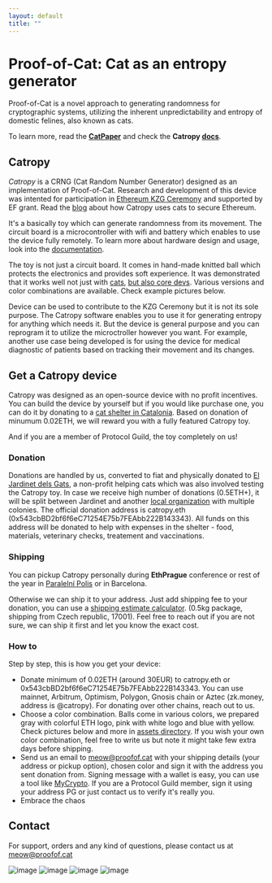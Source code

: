 ```yaml
---
layout: default
title: ""
---
```


# Proof-of-Cat: Cat as an entropy generator

Proof-of-Cat is a novel approach to generating randomness for cryptographic systems, utilizing the inherent unpredictability and entropy of domestic felines, also known as cats.

To learn more, read the **[CatPaper](./proofofcat.pdf)** and check the **Catropy [docs](./docs.md)**. 

## Catropy

_Catropy_ is a CRNG (Cat Random Number Generator) designed as an implementation of Proof-of-Cat. Research and development of this device was intented for participation in [Ethereum KZG Ceremony](https://github.com/ethereum/kzg-ceremony) and supported by EF grant. Read the [blog](./blog.md) about how Catropy uses cats to secure Ethereum.

It's a basically toy which can generate randomness from its movement. The circuit board is a microcontroller with wifi and battery which enables to use the device fully remotely. To learn more about hardware design and usage, look into the [documentation](./docs.md). 

The toy is not just a circuit board. It comes in hand-made knitted ball which protects the electronics and provides soft experience. It was demonstrated that it works well not just with [cats](https://twitter.com/i/status/1632706164231118848), [but also core devs](https://twitter.com/liamihorne/status/1617974952413761536). Various versions and color combinations are available. Check example pictures below. 

Device can be used to contribute to the KZG Ceremony but it is not its sole purpose. The Catropy software enables you to use it for generating entropy for anything which needs it. But the device is general purpose and you can reprogram it to utilize the microctroller however you want. For example, another use case being developed is for using the device for medical diagnostic of patients based on tracking their movement and its changes. 

## Get a Catropy device

Catropy was designed as an open-source device with no profit incentives. You can build the device by yourself but if you would like purchase one, you can do it by donating to a [cat shelter in Catalonia](https://www.eljardinetdelsgats.org). Based on donation of minumum 0.02ETH, we will reward you with a fully featured Catropy toy. 

And if you are a member of Protocol Guild, the toy completely on us! 

### Donation

Donations are handled by us, converted to fiat and physically donated to [El Jardinet dels Gats](https://www.eljardinetdelsgats.org), a non-profit helping cats which was also involved testing the Catropy toy. In case we receive high number of donations (0.5ETH+), it will be split between Jardinet and another [local organization](https://www.degats.org/) with multiple colonies. The official donation address is catropy.eth (0x543cbBD2bf6f6eC71254E75b7FEAbb222B143343). All funds on this address will be donated to help with expenses in the shelter - food, materials, veterinary checks, treatement and vaccinations. 

### Shipping 

You can pickup Catropy personally during **EthPrague** conference or rest of the year in [Paralelní Polis](https://goo.gl/maps/rJfCFSxNbkSRXrLw9) or in Barcelona. 

Otherwise we can ship it to your address. Just add shipping fee to your donation, you can use a [shipping estimate calculator](https://coolparcel.com/). (0.5kg package, shipping from Czech republic, 17001). Feel free to reach out if you are not sure, we can ship it first and let you know the exact cost. 

### How to

Step by step, this is how you get your device: 

- Donate minimum of 0.02ETH (around 30EUR) to catropy.eth or 0x543cbBD2bf6f6eC71254E75b7FEAbb222B143343. You can use mainnet, Arbitrum, Optimism, Polygon, Gnosis chain or Aztec (zk.money, address is @catropy). For donating over other chains, reach out to us. 
- Choose a color combination. Balls come in various colors, we prepared gray with colorful ETH logo, pink with white logo and blue with yellow. Check pictures below and more in [assets directory](https://github.com/taxmeifyoucan/proof-of-cat/tree/gh-pages/src/assets). If you wish your own color combination, feel free to write us but note it might take few extra days before shipping. 
- Send us an email to meow@proofof.cat with your shipping details (your address or pickup option), chosen color and sign it with the address you sent donation from. Signing message with a wallet is easy, you can use a tool like [MyCrypto](https://app.mycrypto.com/sign-message). If you are a Protocol Guild member, sign it using your address PG or just contact us to verify it's really you. 
- Embrace the chaos 

## Contact

For support, orders and any kind of questions, please contact us at meow@proofof.cat

![image](./src/assets/catropy2.jpeg)
![image](./src/assets/catropy_pink.png)
![image](./src/assets/catropy1.png) ![image](./src/assets/device_back.png)

